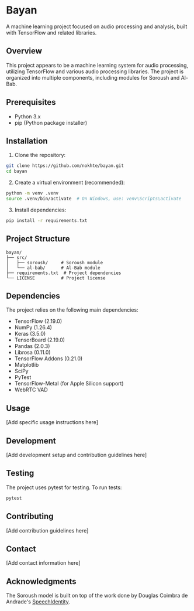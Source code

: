# Bayan

A machine learning project focused on audio processing and analysis, built with TensorFlow and related libraries.

## Overview

This project appears to be a machine learning system for audio processing, utilizing TensorFlow and various audio processing libraries. The project is organized into multiple components, including modules for Soroush and Al-Bab.

## Prerequisites

- Python 3.x
- pip (Python package installer)

## Installation

1. Clone the repository:
```bash
git clone https://github.com/nokhte/bayan.git
cd bayan
```

2. Create a virtual environment (recommended):
```bash
python -m venv .venv
source .venv/bin/activate  # On Windows, use: venv\Scripts\activate
```

3. Install dependencies:
```bash
pip install -r requirements.txt
```

## Project Structure

```
bayan/
├── src/
│   ├── soroush/     # Soroush module
│   └── al-bab/      # Al-Bab module
├── requirements.txt  # Project dependencies
└── LICENSE          # Project license
```

## Dependencies

The project relies on the following main dependencies:
- TensorFlow (2.19.0)
- NumPy (1.26.4)
- Keras (3.5.0)
- TensorBoard (2.19.0)
- Pandas (2.0.3)
- Librosa (0.11.0)
- TensorFlow Addons (0.21.0)
- Matplotlib
- SciPy
- PyTest
- TensorFlow-Metal (for Apple Silicon support)
- WebRTC VAD

## Usage

[Add specific usage instructions here]

## Development

[Add development setup and contribution guidelines here]

## Testing

The project uses pytest for testing. To run tests:

```bash
pytest
```

## Contributing

[Add contribution guidelines here]

## Contact

[Add contact information here]

## Acknowledgments

The Soroush model is built on top of the work done by Douglas Coimbra de Andrade's [SpeechIdentity](https://github.com/douglas125/SpeechIdentity).